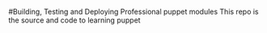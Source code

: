 #Building, Testing and Deploying Professional puppet modules
This repo is the source and code to learning puppet
